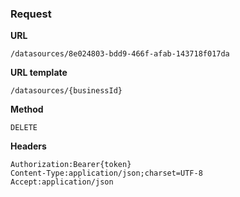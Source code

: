 ### Request

**URL**

`/datasources/8e024803-bdd9-466f-afab-143718f017da`

**URL template**

`/datasources/{businessId}`

**Method**

`DELETE`

**Headers**

`Authorization:Bearer{token}`  
`Content-Type:application/json;charset=UTF-8`  
`Accept:application/json`  
